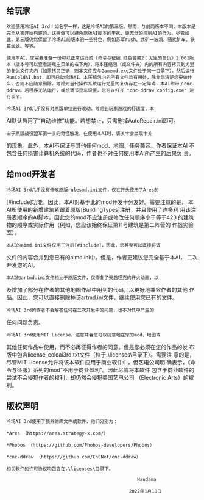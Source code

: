 给玩家
------

    欢迎使用冷场AI 3rd！如名字一样，这是冷场AI的第三版。然而，与前两版本不同，本版本是完全从零开始构建的。这样做可以避免原版AI脚本的干扰，更充分的控制AI的行为。尽管如此，第三版仍然保留了冷场AI前版本的一些特色，例如苏军rush、武矿一波流、骚扰矿车、铁幕蜘蛛、等等。

    使用本AI，您需要准备一份可以正常运行的《命令与征服 红色警戒2：尤里的复仇》1.001版本（版本号可以查看游戏主菜单的右下角），将本压缩包（或文件夹）内的所有内容拷贝到尤里的复仇文件夹内（如果拷贝正确，则本文件应与Gamemd.exe文件处于同一目录下）。然后运行RunColdAI.bat，即可启动冷场AI。本压缩包内的所有文件均有用处，除非您清楚您要做什么，否则不应随意删除。考虑到当代操作系统运行尤里的复仇存在一定障碍，本AI附带了cnc-ddraw。若程序无法运行，或想调节显示设置，您可以打开 "cnc-ddraw config.exe" 进行调节。

    冷场AI 3rd几乎没有对原版单位进行改动。考虑到玩家游戏的舒适度，本
AI默认启用了“自动维修”功能。若想禁止，只需删掉AutoRepair.ini即可。

    由于原版战役盟军第一关的奇怪触发，在使用本AI时，该关卡会出现卡关
的现象。此外，本AI不保证与其他任何mod、地图、任务兼容。作者保证本AI
不包含任何损害计算机系统的代码，作者也不对任何使用本AI所产生的后果负
责。


给mod开发者
------

    冷场AI 3rd几乎没有修改原版rulesmd.ini文件，仅在开头使用了Ares的
[#include]功能。因此，本AI对基于此的mod开发十分友好。需要注意的是，
本AI所使用的新增建筑紧跟着原版[BuildingTypes]注册，并且使用了许多利
用该注册表顺序的AI脚本。因此您的mod不应注册或修改任何顺序小于等于423
的建筑物的顺序或实际作用（例如，您应该始终保证第11号建筑是第二阵营的
作战实验室）。

    本AI的aimd.ini文件仅用于注册[#include]，因此，您甚至可以直接将该
文件的内容合并到您已有的aimd.ini中。但是，作者更建议您完全基于本AI，
二次开发您的AI。

    本AI的artmd.ini文件相比于原版文件，仅修复了天启坦克的开火动画，以
及增加了部分在作者的其他地图作品中用到的代码，以更好地兼容作者的其他
作品。因此，您可以直接删除掉该artmd.ini文件，继续使用您已有的文件。

    冷场AI 3rd的作者不会解答任何在二次开发中的问题，也不对其中产生的
任何问题负责。

    冷场AI 3rd使用MIT License，这意味着您可以随意地在您的mod、地图或
其他任何作品中使用，而不必再征得作者的同意。但是您必须在您的作品的发
布版中包含license_coldai3rd.txt文件（位于.\licenses\目录下）。需要注
意的是，尽管MIT License允许将该本软件应用于商业软件中，但艺电公司明
确表示，《命令与征服》系列的mod“不用于商业盈利”。因此尽管将本软件
包含于商业软件的尝试不会侵犯作者的权利，却仍然会侵犯美国艺电公司
（Electronic Arts）的权利。


版权声明
------

    冷场AI 3rd使用了额外的库文件或软件，他们分别为：

    *Ares （https://ares.strategy-x.com/）

    *Phobos （https://github.com/Phobos-developers/Phobos）

    *cnc-ddraw （https://github.com/CnCNet/cnc-ddraw）

    相关软件的许可协议均包含在.\licenses\目录下。

                                                    Handama

                                                 2022年1月18日
